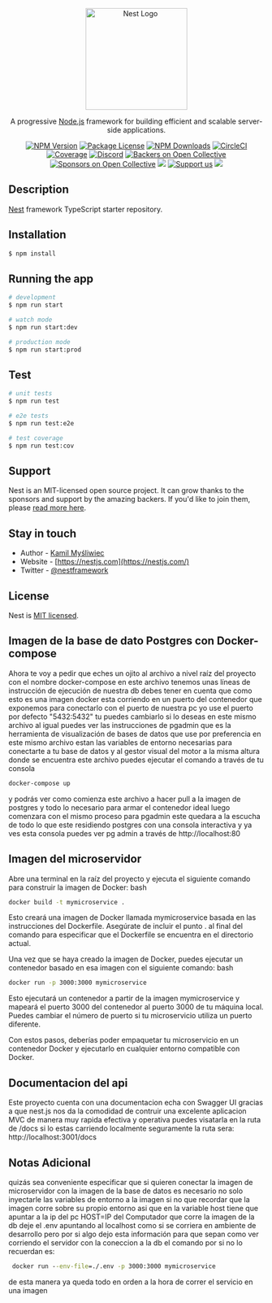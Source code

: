 <p align="center">
  <a href="http://nestjs.com/" target="blank"><img src="https://nestjs.com/img/logo-small.svg" width="200" alt="Nest Logo" /></a>
</p>

[circleci-image]: https://img.shields.io/circleci/build/github/nestjs/nest/master?token=abc123def456
[circleci-url]: https://circleci.com/gh/nestjs/nest

  <p align="center">A progressive <a href="http://nodejs.org" target="_blank">Node.js</a> framework for building efficient and scalable server-side applications.</p>
    <p align="center">
<a href="https://www.npmjs.com/~nestjscore" target="_blank"><img src="https://img.shields.io/npm/v/@nestjs/core.svg" alt="NPM Version" /></a>
<a href="https://www.npmjs.com/~nestjscore" target="_blank"><img src="https://img.shields.io/npm/l/@nestjs/core.svg" alt="Package License" /></a>
<a href="https://www.npmjs.com/~nestjscore" target="_blank"><img src="https://img.shields.io/npm/dm/@nestjs/common.svg" alt="NPM Downloads" /></a>
<a href="https://circleci.com/gh/nestjs/nest" target="_blank"><img src="https://img.shields.io/circleci/build/github/nestjs/nest/master" alt="CircleCI" /></a>
<a href="https://coveralls.io/github/nestjs/nest?branch=master" target="_blank"><img src="https://coveralls.io/repos/github/nestjs/nest/badge.svg?branch=master#9" alt="Coverage" /></a>
<a href="https://discord.gg/G7Qnnhy" target="_blank"><img src="https://img.shields.io/badge/discord-online-brightgreen.svg" alt="Discord"/></a>
<a href="https://opencollective.com/nest#backer" target="_blank"><img src="https://opencollective.com/nest/backers/badge.svg" alt="Backers on Open Collective" /></a>
<a href="https://opencollective.com/nest#sponsor" target="_blank"><img src="https://opencollective.com/nest/sponsors/badge.svg" alt="Sponsors on Open Collective" /></a>
  <a href="https://paypal.me/kamilmysliwiec" target="_blank"><img src="https://img.shields.io/badge/Donate-PayPal-ff3f59.svg"/></a>
    <a href="https://opencollective.com/nest#sponsor"  target="_blank"><img src="https://img.shields.io/badge/Support%20us-Open%20Collective-41B883.svg" alt="Support us"></a>
  <a href="https://twitter.com/nestframework" target="_blank"><img src="https://img.shields.io/twitter/follow/nestframework.svg?style=social&label=Follow"></a>
</p>
  <!--[![Backers on Open Collective](https://opencollective.com/nest/backers/badge.svg)](https://opencollective.com/nest#backer)
  [![Sponsors on Open Collective](https://opencollective.com/nest/sponsors/badge.svg)](https://opencollective.com/nest#sponsor)-->

## Description

[Nest](https://github.com/nestjs/nest) framework TypeScript starter repository.

## Installation

```bash
$ npm install
```

## Running the app

```bash
# development
$ npm run start

# watch mode
$ npm run start:dev

# production mode
$ npm run start:prod
```

## Test

```bash
# unit tests
$ npm run test

# e2e tests
$ npm run test:e2e

# test coverage
$ npm run test:cov
```

## Support

Nest is an MIT-licensed open source project. It can grow thanks to the sponsors and support by the amazing backers. If you'd like to join them, please [read more here](https://docs.nestjs.com/support).

## Stay in touch

- Author - [Kamil Myśliwiec](https://kamilmysliwiec.com)
- Website - [https://nestjs.com](https://nestjs.com/)
- Twitter - [@nestframework](https://twitter.com/nestframework)

## License

Nest is [MIT licensed](LICENSE).

## Imagen de la base de dato Postgres con Docker-compose

Ahora te voy a pedir que eches un ojito al archivo a nivel raíz del proyecto con el nombre docker-compose en este archivo tenemos unas líneas de instrucción de ejecución de nuestra db debes tener en cuenta que como esto es una imagen docker esta corriendo en un puerto del contenedor que exponemos para conectarlo con el puerto de nuestra pc yo use el puerto por defecto "5432:5432" tu puedes cambiarlo si lo deseas en este mismo archivo al igual puedes ver las instrucciones de pgadmin que es la herramienta de visualización de bases de datos que use por preferencia en este mismo archivo estan las variables de entorno necesarias para conectarte a tu base de datos y al gestor visual del motor a la misma altura donde se encuentra este archivo puedes ejecutar el comando a través de tu consola 
```cmd
docker-compose up
```
y podrás ver como comienza este archivo a hacer pull a la imagen de postgres y todo lo necesario para armar el contenedor ideal luego comenzara con el mismo proceso para pgadmin este quedara a la escucha de todo lo que este residiendo postgres con una consola interactiva y ya ves esta consola puedes ver pg admin a través de http://localhost:80 

## Imagen del microservidor 

Abre una terminal en la raíz del proyecto y ejecuta el siguiente comando para construir la imagen de Docker:
bash

```cmd
docker build -t mymicroservice .
```

Esto creará una imagen de Docker llamada mymicroservice basada en las instrucciones del Dockerfile. Asegúrate de incluir el punto . al final del comando para especificar que el Dockerfile se encuentra en el directorio actual.

Una vez que se haya creado la imagen de Docker, puedes ejecutar un contenedor basado en esa imagen con el siguiente comando:
bash

```cmd
docker run -p 3000:3000 mymicroservice
```

Esto ejecutará un contenedor a partir de la imagen mymicroservice y mapeará el puerto 3000 del contenedor al puerto 3000 de tu máquina local. Puedes cambiar el número de puerto si tu microservicio utiliza un puerto diferente.

Con estos pasos, deberías poder empaquetar tu microservicio en un contenedor Docker y ejecutarlo en cualquier entorno compatible con Docker.

## Documentacion del api

Este proyecto cuenta con una documentacion echa con Swagger UI gracias a que nest.js nos da la comodidad de contruir una excelente aplicacion MVC de manera muy rapida efectiva y operativa puedes visatarla en la ruta de /docs si lo estas carriendo localmente seguramente la ruta sera: http://localhost:3001/docs 

## Notas Adicional

quizás sea conveniente especificar que si quieren conectar la imagen de microservidor con la imagen de la base de datos es necesario no solo inyectarle las variables de entorno a la imagen si no que recordar que la imagen corre sobre su propio entorno asi que en la variable  host tiene que apuntar a la ip del pc
HOST=IP del Computador que corre la imagen de la db
deje el .env apuntando al localhost como si se corriera en ambiente de desarrollo pero por si algo dejo esta información para que sepan como ver corriendo el servidor con la coneccion a la db el comando por si no lo recuerdan es:
```cmd
 docker run --env-file=./.env -p 3000:3000 mymicroservice
 ```
 de esta manera ya queda todo en orden a la hora de correr el servicio en una imagen